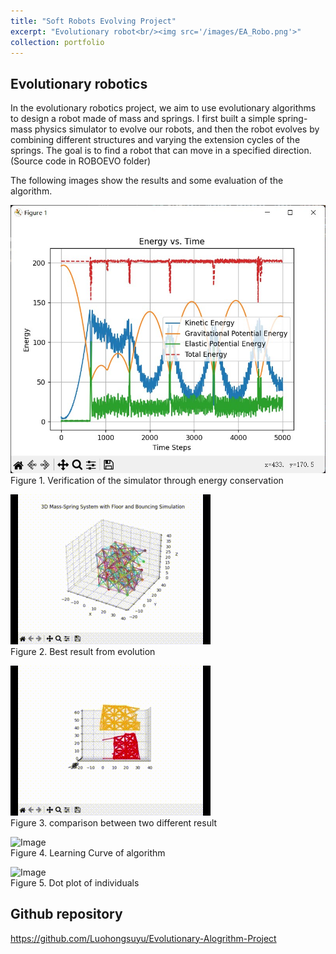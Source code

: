 ```yaml
---
title: "Soft Robots Evolving Project"
excerpt: "Evolutionary robot<br/><img src='/images/EA_Robo.png'>"
collection: portfolio
---
```


## Evolutionary robotics
In the evolutionary robotics project, we aim to use evolutionary algorithms to design a robot made of mass and springs. I first built a simple spring-mass physics simulator to evolve our robots, and then the robot evolves by combining different structures and varying the extension cycles of the springs. The goal is to find a robot that can move in a specified direction. (Source code in ROBOEVO folder)

The following images show the results and some evaluation of the algorithm.

![Image](https://github.com/Luohongsuyu/Luohongsuyu.github.io/blob/master/images/Simulator_ver.jpg)<br>
Figure 1. Verification of the simulator through energy conservation<br>


![Image](https://github.com/Luohongsuyu/Evolutionary-Alogrithm-Project/blob/main/Image/GIF1.gif)<br>
Figure 2. Best result from evolution<br>

![Image](https://github.com/Luohongsuyu/Evolutionary-Alogrithm-Project/blob/main/Image/GIF2.gif)<br>
Figure 3. comparison between two different result<br>

![Image](image/Learning_curve.png)<br>
Figure 4. Learning Curve of algorithm<br>

![Image](Image/dot_plot.png)<br>
Figure 5. Dot plot of individuals<br>

## Github repository
https://github.com/Luohongsuyu/Evolutionary-Alogrithm-Project

